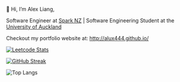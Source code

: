 👋 Hi, I’m Alex Liang,

Software Engineer at [Spark NZ](https://spark.co.nz/) | Software Engineering Student at the [University of Auckland](https://www.auckland.ac.nz/en.html)


Checkout my portfolio website at: http://alux444.github.io/

[![Leetcode Stats](https://leetcard.jacoblin.cool/alux444)](https://leetcode.com/alux444)

[![GitHub Streak](https://streak-stats.demolab.com?user=alux444&theme=tokyonight-duo)](https://git.io/streak-stats)

![Top Langs](https://github-readme-stats.vercel.app/api/top-langs/?username=alux444&layout=compact&theme=tokyonight)

<!---
alux444/alux444 is a ✨ special ✨ repository because its `README.md` (this file) appears on your GitHub profile.
You can click the Preview link to take a look at your changes.
--->
